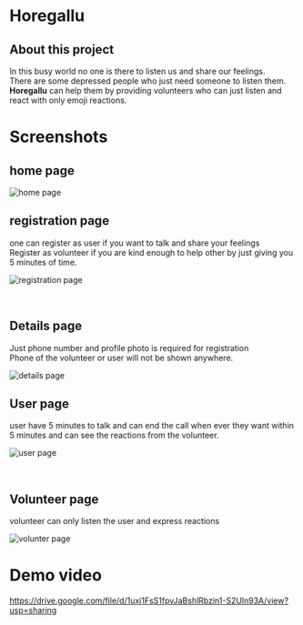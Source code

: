 # Horegallu

## About this project
In this busy world no one is there to listen us and share our feelings.<br>
There are some depressed people who just need someone to listen them.<br>
<b>Horegallu</b> can help them by providing volunteers who can just listen and react with only emoji reactions.

# Screenshots

## home page

![home page](https://user-images.githubusercontent.com/76043412/187057064-cebd1fcd-9b86-4151-b124-fe7d926cd34e.png)
<br>

## registration page

one can register as user if you want to talk and share your feelings<br>
Register as volunteer if you are kind enough to help other by just giving you 5 minutes of time.
<br>

![registration page](https://user-images.githubusercontent.com/76043412/187057150-040b7d56-8e26-45b1-93f9-6c1caaf67349.png)

<br>

## Details page

Just phone number and profile photo is required for registration <br>
Phone of the volunteer or user will not be shown anywhere.
<br>

![details page](https://user-images.githubusercontent.com/76043412/187057229-f203f6d3-cf5a-4f7f-896f-7439bc5fc72d.png)



## User page

user have 5 minutes to talk and can end the call when ever they want within 5 minutes and can see the reactions from the volunteer.

![user page](https://user-images.githubusercontent.com/76043412/187057233-03432a38-8c92-4eee-b58e-32f7c4c2acfc.png)

<br>

## Volunteer page

volunteer can only listen the user and express reactions

![volunter page](https://user-images.githubusercontent.com/76043412/187057235-f1ee3596-3a15-4413-bb2c-5bba3f3f5db1.png)


# Demo video

https://drive.google.com/file/d/1uxj1FsS1fpvJaBshlRbzin1-S2Uln93A/view?usp=sharing
